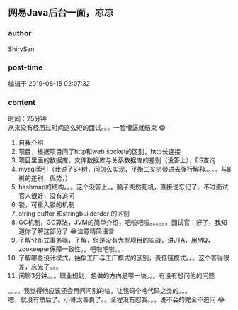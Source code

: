 ## 网易Java后台一面，凉凉
### author 
ShirySan
### post-time 

编辑于  2019-08-15 02:07:32
### content 
<div class="post-topic-des nc-post-content">
 <div>
  时间：25分钟
 </div>
 <div>
  从来没有经历过时间这么短的面试。。。一脸懵逼就结束
  <span>
   😂
  </span>
 </div>
 <div>
  <ol>
   <li>
    自我介绍
   </li>
   <li>
    项目，根据项目问了http和web socket的区别，http长连接
   </li>
   <li>
    项目里面的数据库，文件数据库与关系数据库的差别（没答上），ES查询
   </li>
   <li>
    mysql索引（我说了B+树，问怎么实现，平衡二叉树带进去强行解释。。。。与B树的差别，优势，）
   </li>
   <li>
    hashmap的结构。。。这个没答上。。脑子突然死机，直接说忘记了。不过面试官人很好，没有追问
   </li>
   <li>
    锁，可重入锁的机制
   </li>
   <li>
    string buffer 和stringbuilderder 的区别
   </li>
   <li>
    GC机制，GC算法，JVM的简单介绍，吧啦吧啦。。。。。。面试官：好了，我知道你了解这部分了
    <span>
     😂注意精简语言
    </span>
   </li>
   <li>
    了解分布式事务嘛，了解，但是没有大型项目的实战，讲JTA，用MQ，zookeeper保障一致性。。吧啦吧啦。。
   </li>
   <li>
    了解哪些设计模式，抽象工厂与工厂模式的区别，责任链模式。。。这个答得很差，忘光了。。。
   </li>
   <li>
    闲聊3分钟。。。职业规划，想做的方向是哪一块。。。有没有想问他的问题
   </li>
  </ol>
  <div>
   。。。。我觉得他应该还会再问问别的啥，让我码个啥代码之类的。。。
  </div>
 </div>
 <div>
  嗯，就没有然后了。小哥太善良了。。全程没有怼我。。。说不会的完全不追问
  <span>
   😂
  </span>
 </div>
 <div>
  <br/>
 </div>
</div>
